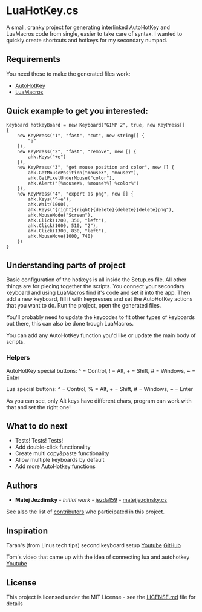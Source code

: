 
# LuaHotKey.cs

A small, cranky project for generating interlinked AutoHotKey and LuaMacros code from single, easier to take care of syntax. I wanted to quickly create shortcuts and hotkeys for my secondary numpad.

## Requirements

You need these to make the generated files work:
 * [AutoHotKey](https://autohotkey.com/)
 * [LuaMacros](https://github.com/me2d13/luamacros)

## Quick example to get you interested:
```
Keyboard hotkeyBoard = new Keyboard("GIMP 2", true, new KeyPress[] 
{
    new KeyPress("1", "fast", "cut", new string[] {
        "i"
    }),
    new KeyPress("2", "fast", "remove", new [] {
        ahk.Keys("+e")
    }),
	new KeyPress("3", "get mouse position and color", new [] {
        ahk.GetMousePosition("mouseX", "mouseY"),
        ahk.GetPixelUnderMouse("color"),
        ahk.Alert("[%mouseX%, %mouseY%] %color%")
    }),
    new KeyPress("4", "export as png", new [] {
        ahk.Keys("^+e"),
        ahk.Wait(1000),
        ahk.Keys("{right}{right}{delete}{delete}{delete}png"),
        ahk.MouseMode("Screen"),
        ahk.Click(1200, 350, "left"),
        ahk.Click(1000, 510, "2"),
        ahk.Click(1300, 830, "left"),
        ahk.MouseMove(1000, 740)
    })
}

```

## Understanding parts of project

Basic configuration of the hotkeys is all inside the Setup.cs file. All other things are for piecing together the scripts.
You connect your secondary keyboard and using LuaMacros find it's code and set it into the app. Then add a new keyboard, fill it with keypresses and set the AutoHotKey actions that you want to do. Run the project, open the generated files.

You'll probably need to update the keycodes to fit other types of keyboards out there, this can also be done trough LuaMacros.

You can add any AutoHotKey function you'd like or update the main body of scripts.

### Helpers

AutoHotKey special buttons: ^ = Control,  ! = Alt, + = Shift, # = Windows, ~ = Enter
 
Lua special buttons: ^ = Control,  % = Alt, + = Shift, # = Windows, ~ = Enter

As you can see, only Alt keys have different chars, program can work with that and set the right one!

## What to do next

 * Tests! Tests! Tests!
 * Add double-click functionality
 * Create multi copy&paste functionality
 * Allow multiple keyboards by default
 * Add more AutoHotkey functions

## Authors

* **Matej Jezdinsky** - *Initial work* - [jezda159](https://github.com/jezda159) - [matejjezdinsky.cz](https://matejjezdinsky.cz)

See also the list of [contributors](https://github.com/jezda159/luahotkey.cs/contributors) who participated in this project.

## Inspiration

Taran's (from Linus tech tips) second keyboard setup [Youtube](https://www.youtube.com/watch?v=Arn8ExQ2Gjg) [GitHub](https://github.com/TaranVH/2nd-keyboard)

Tom's video that came up with the idea of connecting lua and autohotkey [Youtube](https://youtu.be/lIFE7h3m40U)

## License

This project is licensed under the MIT License - see the [LICENSE.md](LICENSE.md) file for details
